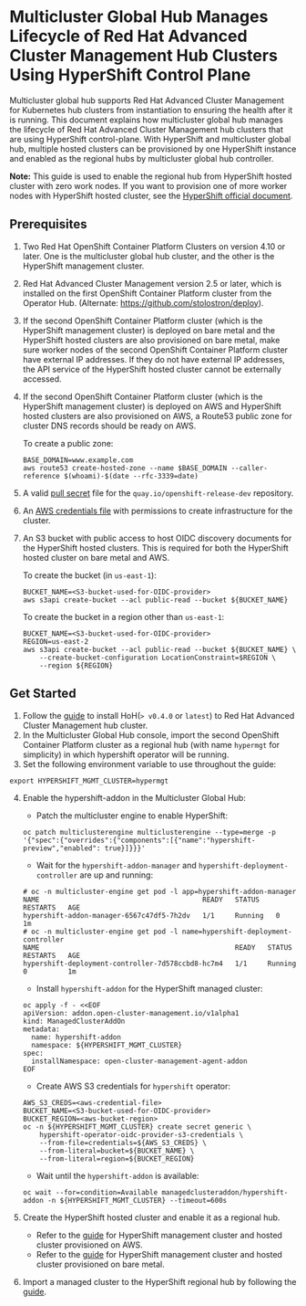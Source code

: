 # Multicluster Global Hub Manages Lifecycle of Red Hat Advanced Cluster Management Hub Clusters Using HyperShift Control Plane

Multicluster global hub supports Red Hat Advanced Cluster Management for Kubernetes hub clusters from instantiation to ensuring the health after it is running. This document explains how multicluster global hub manages the lifecycle of Red Hat Advanced Cluster Management hub clusters that are using HyperShift control-plane. With HyperShift and multicluster global hub, multiple hosted clusters can be provisioned by one HyperShift instance and enabled as the regional hubs by multicluster global hub controller.

**Note:** This guide is used to enable the regional hub from HyperShift hosted cluster with zero work nodes. If you want to provision one of more worker nodes with HyperShift hosted cluster, see the [HyperShift official document](https://hypershift-docs.netlify.app/).

## Prerequisites

1. Two Red Hat OpenShift Container Platform Clusters on version 4.10 or later. One is the multicluster global hub cluster, and the other is the HyperShift management cluster.
2. Red Hat Advanced Cluster Management version 2.5 or later, which is installed on the first OpenShift Container Platform cluster from the Operator Hub. (Alternate: https://github.com/stolostron/deploy).
3. If the second OpenShift Container Platform cluster (which is the HyperShift management cluster) is deployed on bare metal and the HyperShift hosted clusters are also provisioned on bare metal, make sure worker nodes of the second OpenShift Container Platform cluster have external IP addresses. If they do not have external IP addresses, the API service of the HyperShift hosted cluster cannot be externally accessed.
4. If the second OpenShift Container Platform cluster (which is the HyperShift management cluster) is deployed on AWS and HyperShift hosted clusters are also provisioned on AWS, a Route53 public zone for cluster DNS records should be ready on AWS.

    To create a public zone:

    ```
    BASE_DOMAIN=www.example.com
    aws route53 create-hosted-zone --name $BASE_DOMAIN --caller-reference $(whoami)-$(date --rfc-3339=date)
    ```

5. A valid [pull secret](https://cloud.redhat.com/openshift/install/aws/installer-provisioned) file for the `quay.io/openshift-release-dev` repository.
6. An [AWS credentials file](https://docs.aws.amazon.com/cli/latest/userguide/cli-configure-files.html) with permissions to create infrastructure for the cluster.
7. An S3 bucket with public access to host OIDC discovery documents for the HyperShift hosted clusters. This is required for both the HyperShift hosted cluster on bare metal and AWS.

    To create the bucket (in `us-east-1`):

    ```
    BUCKET_NAME=<S3-bucket-used-for-OIDC-provider>
    aws s3api create-bucket --acl public-read --bucket ${BUCKET_NAME}
    ```

    To create the bucket in a region other than `us-east-1`:

    ```
    BUCKET_NAME=<S3-bucket-used-for-OIDC-provider>
    REGION=us-east-2
    aws s3api create-bucket --acl public-read --bucket ${BUCKET_NAME} \
        --create-bucket-configuration LocationConstraint=$REGION \
        --region ${REGION}
    ```

## Get Started

1. Follow the [guide](https://github.com/stolostron/multicluster-global-hub/tree/release-2.5/deploy) to install HoH(`> v0.4.0` or `latest`) to Red Hat Advanced Cluster Management hub cluster.
2. In the Multicluster Global Hub console, import the second OpenShift Container Platform cluster as a regional hub (with name `hypermgt` for simplicity) in which hypershift operator will be running.
3. Set the following environment variable to use throughout the guide:

```
export HYPERSHIFT_MGMT_CLUSTER=hypermgt
```

4. Enable the hypershift-addon in the Multicluster Global Hub:

   - Patch the multicluster engine to enable HyperShift:

    ```
    oc patch multiclusterengine multiclusterengine --type=merge -p '{"spec":{"overrides":{"components":[{"name":"hypershift-preview","enabled": true}]}}}'
    ```

    - Wait for the `hypershift-addon-manager` and `hypershift-deployment-controller` are up and running:

    ```
    # oc -n multicluster-engine get pod -l app=hypershift-addon-manager
    NAME                                        READY   STATUS    RESTARTS   AGE
    hypershift-addon-manager-6567c47df5-7h2dv   1/1     Running   0          1m
    # oc -n multicluster-engine get pod -l name=hypershift-deployment-controller
    NAME                                                READY   STATUS    RESTARTS   AGE
    hypershift-deployment-controller-7d578ccbd8-hc7m4   1/1     Running   0          1m
    ```

    - Install `hypershift-addon` for the HyperShift managed cluster:

    ```
    oc apply -f - <<EOF
    apiVersion: addon.open-cluster-management.io/v1alpha1
    kind: ManagedClusterAddOn
    metadata:
      name: hypershift-addon
      namespace: ${HYPERSHIFT_MGMT_CLUSTER}
    spec:
      installNamespace: open-cluster-management-agent-addon
    EOF
    ```

    - Create AWS S3 credentials for `hypershift` operator:

    ```
    AWS_S3_CREDS=<aws-credential-file>
    BUCKET_NAME=<S3-bucket-used-for-OIDC-provider>
    BUCKET_REGION=<aws-bucket-region>
    oc -n ${HYPERSHIFT_MGMT_CLUSTER} create secret generic \
        hypershift-operator-oidc-provider-s3-credentials \
        --from-file=credentials=${AWS_S3_CREDS} \
        --from-literal=bucket=${BUCKET_NAME} \
        --from-literal=region=${BUCKET_REGION}
    ```

    - Wait until the `hypershift-addon` is available:

    ```
    oc wait --for=condition=Available managedclusteraddon/hypershift-addon -n ${HYPERSHIFT_MGMT_CLUSTER} --timeout=600s
    ```

5. Create the HyperShift hosted cluster and enable it as a regional hub.

    - Refer to the [guide](./hypershift-aws.md) for HyperShift management cluster and hosted cluster provisioned on AWS.
    - Refer to the [guide](./hypershift-bm.md) for HyperShift management cluster and hosted cluster provisioned on bare metal.

6. Import a managed cluster to the HyperShift regional hub by following the [guide](./hypershift-regionalhub-import-cluster.md).